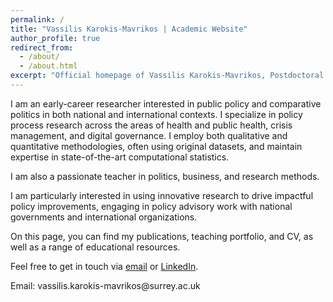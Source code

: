 ```yaml
---
permalink: /
title: "Vassilis Karokis-Mavrikos | Academic Website"
author_profile: true
redirect_from: 
  - /about/
  - /about.html
excerpt: "Official homepage of Vassilis Karokis-Mavrikos, Postdoctoral Fellow in EU Public Policy (REDEMOS). Researcher in health policy, digital governance, and crisis management."
---
```

  <p>
    I am an early-career researcher interested in public policy and comparative politics in both national and international contexts. 
    I specialize in policy process research across the areas of health and public health, crisis management, and digital governance. 
    I employ both qualitative and quantitative methodologies, often using original datasets, and maintain expertise in state-of-the-art computational statistics.
  </p>
  <p>
    I am also a passionate teacher in politics, business, and research methods.
  </p>
  <p>
    I am particularly interested in using innovative research to drive impactful policy improvements, engaging in policy advisory work 
    with national governments and international organizations.
  </p>
  <p>
    On this page, you can find my publications, teaching portfolio, and CV, as well as a range of educational resources.
  </p>
  <p>
    Feel free to get in touch via 
    <a href="mailto:vassilis.karokis-mavrikos@surrey.ac.uk">email</a> or 
    <a href="https://www.linkedin.com/in/vassilis-karokis-mavrikos-2baa80191" target="_blank">LinkedIn</a>.
  </p>
  <p>
    Email: vassilis.karokis-mavrikos@surrey.ac.uk
  </p>
